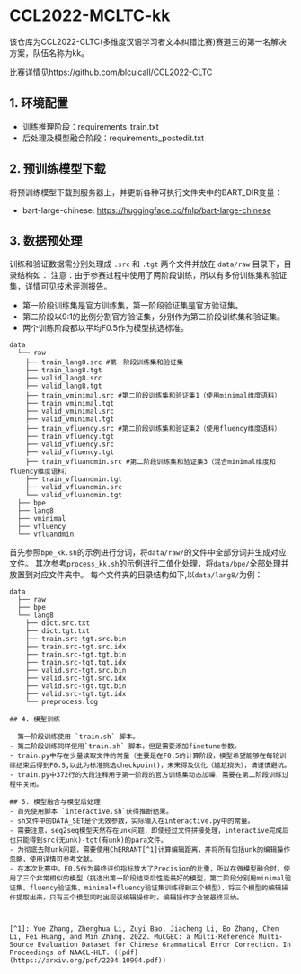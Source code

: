 # CCL2022-MCLTC-kk
该仓库为CCL2022-CLTC(多维度汉语学习者文本纠错比赛)赛道三的第一名解决方案，队伍名称为kk。


比赛详情见https://github.com/blcuicall/CCL2022-CLTC

## 1. 环境配置

- 训练推理阶段：requirements_train.txt
- 后处理及模型融合阶段：requirements_postedit.txt

## 2. 预训练模型下载

将预训练模型下载到服务器上，并更新各种可执行文件夹中的BART_DIR变量：

- bart-large-chinese: https://huggingface.co/fnlp/bart-large-chinese

## 3. 数据预处理

训练和验证数据需分别处理成 `.src`  和 `.tgt` 两个文件并放在 `data/raw` 目录下，目录结构如：
注意：由于参赛过程中使用了两阶段训练，所以有多份训练集和验证集，详情可见技术评测报告。
- 第一阶段训练集是官方训练集，第一阶段验证集是官方验证集。
- 第二阶段以9:1的比例分割官方验证集，分别作为第二阶段训练集和验证集。
- 两个训练阶段都以平均F0.5作为模型挑选标准。

```
data
  └── raw
    ├── train_lang8.src #第一阶段训练集和验证集
    ├── train_lang8.tgt
    ├── valid_lang8.src
    ├── valid_lang8.tgt
    ├── train_vminimal.src #第二阶段训练集和验证集1（使用minimal维度语料）
    ├── train_vminimal.tgt
    ├── valid_vminimal.src
    ├── valid_vminimal.tgt
    ├── train_vfluency.src #第二阶段训练集和验证集2（使用fluency维度语料）
    ├── train_vfluency.tgt
    ├── valid_vfluency.src
    ├── valid_vfluency.tgt
    ├── train_vfluandmin.src #第二阶段训练集和验证集3（混合minimal维度和fluency维度语料）
    ├── train_vfluandmin.tgt
    ├── valid_vfluandmin.src
    └── valid_vfluandmin.tgt
  ├── bpe
  ├── lang8
  ├── vminimal
  ├── vfluency
  └── vfluandmin
```
首先参照`bpe_kk.sh`的示例进行分词，将`data/raw/`的文件中全部分词并生成对应文件。
其次参考`process_kk.sh`的示例进行二值化处理，将`data/bpe/`全部处理并放置到对应文件夹中。
每个文件夹的目录结构如下,以`data/lang8/`为例：
```
data
  ├── raw
  ├── bpe
  └── lang8
    ├── dict.src.txt
    ├── dict.tgt.txt
    ├── train.src-tgt.src.bin
    ├── train.src-tgt.src.idx
    ├── train.src-tgt.tgt.bin
    ├── train.src-tgt.tgt.idx
    ├── valid.src-tgt.src.bin
    ├── valid.src-tgt.src.idx  
    ├── valid.src-tgt.tgt.bin
    ├── valid.src-tgt.tgt.idx  
    └── preprocess.log

## 4. 模型训练

- 第一阶段训练使用 `train.sh` 脚本。
- 第二阶段训练同样使用`train.sh` 脚本，但是需要添加finetune参数。
- train.py中存在少量读取文件的常量（主要是在F0.5的计算阶段，模型希望能够在每轮训练结束后得到F0.5,以此为标准挑选checkpoint)，未来得及优化（尴尬挠头），请谨慎避坑。
- train.py中372行的大段注释用于第一阶段的官方训练集动态加噪，需要在第二阶段训练过程中关闭。

## 5. 模型融合与模型后处理
- 首先使用脚本 `interactive.sh`获得推断结果。
- sh文件中的DATA_SET是个无效参数，实际输入在interactive.py中的常量。
- 需要注意，seq2seq模型天然存在unk问题，即使经过文件拼接处理，interactive完成后也只能得到src(无unk)-tgt(有unk)的para文件。
- 为彻底去除unk问题，需要使用ChERRANT[^1]计算编辑距离，并将所有包括unk的编辑操作忽略，使用详情可参考文献。
- 在本次比赛中，F0.5作为最终评价指标放大了Precision的比重，所以在做模型融合时，使用了三个非常相似的模型（挑选出第一阶段结束后性能最好的模型，第二阶段分别用minimal验证集、fluency验证集、minimal+fluency验证集训练得到三个模型），将三个模型的编辑操作提取出来，只有三个模型同时出现该编辑操作时，编辑操作才会被最终采纳。



[^1]: Yue Zhang, Zhenghua Li, Zuyi Bao, Jiacheng Li, Bo Zhang, Chen Li, Fei Huang, and Min Zhang. 2022. MuCGEC: a Multi-Reference Multi-Source Evaluation Dataset for Chinese Grammatical Error Correction. In Proceedings of NAACL-HLT. ([pdf](https://arxiv.org/pdf/2204.10994.pdf))